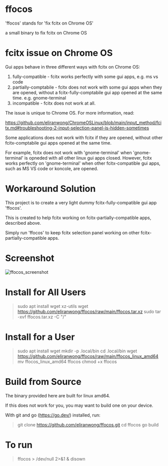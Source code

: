 # ffocos

'ffocos' stands for 'fix fcitx on Chrome OS'

a small binary to fix fcitx on Chrome OS

# fcitx issue on Chrome OS

Gui apps behave in three different ways with fcitx on Chrome OS:

1. fully-compatible - fcitx works perfectly with some gui apps, e.g. ms vs code
2. partially-comptabile - fcitx does not work with some gui apps when they are opened, without a fcitx-fully-comptabile gui app opened at the same time.  e.g. gnome-terminal
3. incompatible - fcitx does not work at all.

The issue is unique to Chrome OS.  For more information, read:

https://github.com/eliranwong/ChromeOSLinux/blob/main/input_method/fcitx.md#troubleshooting-2-input-selection-panel-is-hidden-sometimes

Some applications does not work with fcitx if they are opened, without other fcitx-comptabile gui apps opened at the same time.

For example, fcitx does not work with 'gnome-terminal' when 'gnome-terminal' is opneded with all other linux gui apps closed.  However, fcitx works perfectly on 'gnome-terminal' when other fcitx-compatible gui apps, such as MS VS code or koncole, are opened.

# Workaround Solution

This project is to create a very light dummy fcitx-fully-compatible gui app 'ffocos'.

This is created to help fcitx working on fcitx-partially-compatible apps, described above.

Simply run 'ffocos' to keep fcitx selection panel working on other fcitx-partially-compatible apps.

# Screenshot

![ffocos_screenshot](https://user-images.githubusercontent.com/25262722/209792683-2d1bebe4-3375-4fef-a36b-4c6e79acaa73.png)

# Install for All Users

> sudo apt install wget xz-utils
> wget https://github.com/eliranwong/ffocos/raw/main/ffocos.tar.xz
> sudo tar -xvf ffocos.tar.xz -C "/"

# Install for a User

> sudo apt install wget
> mkdir -p .local/bin
> cd .local/bin
> wget https://github.com/eliranwong/ffocos/raw/main/ffocos_linux_amd64
> mv ffocos_linux_amd64 ffocos
> chmod +x ffocos

# Build from Source

The binary provided here are built for linux amd64.

If this does not work for you, you may want to build one on your device.

With git and go (https://go.dev/) installed, run:

> git clone https://github.com/eliranwong/ffocos.git
> cd ffocos
> go build

# To run

> ffocos > /dev/null 2>&1 & disown
